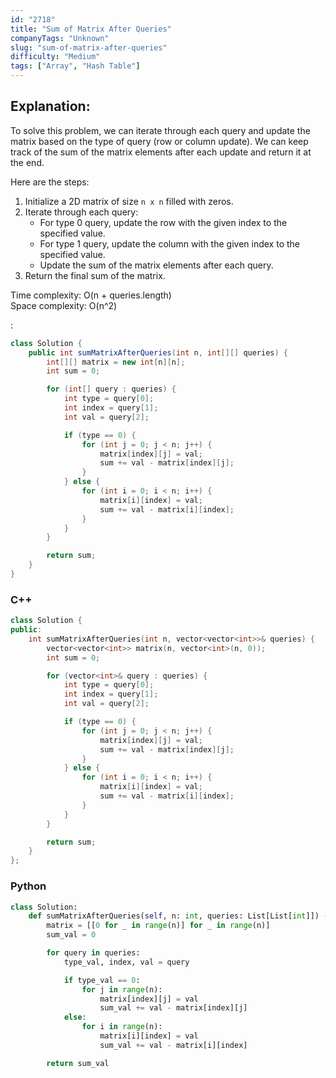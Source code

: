```yaml
---
id: "2718"
title: "Sum of Matrix After Queries"
companyTags: "Unknown"
slug: "sum-of-matrix-after-queries"
difficulty: "Medium"
tags: ["Array", "Hash Table"]
---
```


## Explanation:

To solve this problem, we can iterate through each query and update the matrix based on the type of query (row or column update). We can keep track of the sum of the matrix elements after each update and return it at the end.

Here are the steps:
1. Initialize a 2D matrix of size `n x n` filled with zeros.
2. Iterate through each query:
   - For type 0 query, update the row with the given index to the specified value.
   - For type 1 query, update the column with the given index to the specified value.
   - Update the sum of the matrix elements after each query.
3. Return the final sum of the matrix.

Time complexity: O(n + queries.length)  
Space complexity: O(n^2)

:

```java
class Solution {
    public int sumMatrixAfterQueries(int n, int[][] queries) {
        int[][] matrix = new int[n][n];
        int sum = 0;

        for (int[] query : queries) {
            int type = query[0];
            int index = query[1];
            int val = query[2];

            if (type == 0) {
                for (int j = 0; j < n; j++) {
                    matrix[index][j] = val;
                    sum += val - matrix[index][j];
                }
            } else {
                for (int i = 0; i < n; i++) {
                    matrix[i][index] = val;
                    sum += val - matrix[i][index];
                }
            }
        }

        return sum;
    }
}
```

### C++
```cpp
class Solution {
public:
    int sumMatrixAfterQueries(int n, vector<vector<int>>& queries) {
        vector<vector<int>> matrix(n, vector<int>(n, 0));
        int sum = 0;

        for (vector<int>& query : queries) {
            int type = query[0];
            int index = query[1];
            int val = query[2];

            if (type == 0) {
                for (int j = 0; j < n; j++) {
                    matrix[index][j] = val;
                    sum += val - matrix[index][j];
                }
            } else {
                for (int i = 0; i < n; i++) {
                    matrix[i][index] = val;
                    sum += val - matrix[i][index];
                }
            }
        }

        return sum;
    }
};
```

### Python
```python
class Solution:
    def sumMatrixAfterQueries(self, n: int, queries: List[List[int]]) -> int:
        matrix = [[0 for _ in range(n)] for _ in range(n)]
        sum_val = 0

        for query in queries:
            type_val, index, val = query

            if type_val == 0:
                for j in range(n):
                    matrix[index][j] = val
                    sum_val += val - matrix[index][j]
            else:
                for i in range(n):
                    matrix[i][index] = val
                    sum_val += val - matrix[i][index]

        return sum_val
```